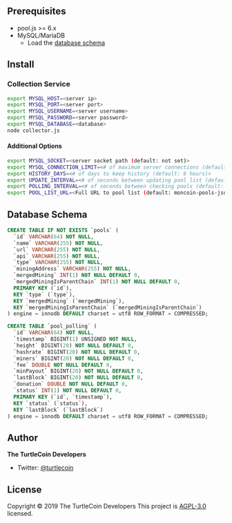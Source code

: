 
 
</p>

## Prerequisites

* pool.js >= 6.x
* MySQL/MariaDB
  * Load the [database schema](#database-schema)

## Install



### Collection Service

```sh
export MYSQL_HOST=<server ip>
export MYSQL_PORT=<server port>
export MYSQL_USERNAME=<server username>
export MYSQL_PASSWORD=<server password>
export MYSQL_DATABASE=<database>
node collector.js
```

#### Additional Options

```sh
export MYSQL_SOCKET=<server socket path (default: not set)>
export MYSQL_CONNECTION_LIMIT=<# of maximum server connections (default: 10)>
export HISTORY_DAYS=<# of days to keep history (default: 6 hours)>
export UPDATE_INTERVAL=<# of seconds between updating pool list (default: 1 hour)>
export POLLING_INTERVAL=<# of seconds between checking pools (default: 15s)>
export POOL_LIST_URL=<Full URL to pool list (default: moncoin-pools-json)>
```

## Database Schema

```sql
CREATE TABLE IF NOT EXISTS `pools` (
  `id` VARCHAR(64) NOT NULL, 
  `name` VARCHAR(255) NOT NULL, 
  `url` VARCHAR(255) NOT NULL, 
  `api` VARCHAR(255) NOT NULL, 
  `type` VARCHAR(255) NOT NULL, 
  `miningAddress` VARCHAR(255) NOT NULL, 
  `mergedMining` INT(1) NOT NULL DEFAULT 0, 
  `mergedMiningIsParentChain` INT(1) NOT NULL DEFAULT 0,
  PRIMARY KEY (`id`),
  KEY `type` (`type`), 
  KEY `mergedMining` (`mergedMining`), 
  KEY `mergedMiningIsParentChain` (`mergedMiningIsParentChain`)
) engine = innodb DEFAULT charset = utf8 ROW_FORMAT = COMPRESSED;

CREATE TABLE `pool_polling` (
  `id` VARCHAR(64) NOT NULL, 
  `timestamp` BIGINT(1) UNSIGNED NOT NULL, 
  `height` BIGINT(20) NOT NULL DEFAULT 0, 
  `hashrate` BIGINT(20) NOT NULL DEFAULT 0, 
  `miners` BIGINT(20) NOT NULL DEFAULT 0, 
  `fee` DOUBLE NOT NULL DEFAULT 0, 
  `minPayout` BIGINT(20) NOT NULL DEFAULT 0, 
  `lastBlock` BIGINT(20) NOT NULL DEFAULT 0, 
  `donation` DOUBLE NOT NULL DEFAULT 0, 
  `status` INT(1) NOT NULL DEFAULT 0,
  PRIMARY KEY (`id`, `timestamp`), 
  KEY `status` (`status`), 
  KEY `lastBlock` (`lastBlock`)
) engine = innodb DEFAULT charset = utf8 ROW_FORMAT = COMPRESSED;
```

## Author

**The TurtleCoin Developers**

* Twitter: [@turtlecoin](https://twitter.com/_turtlecoin )

## License

Copyright © 2019 The TurtleCoin Developers
This project is [AGPL-3.0](https://github.com/Kulteam/MONCoin-pool-monitor/blob/master/LICENSE) licensed.
